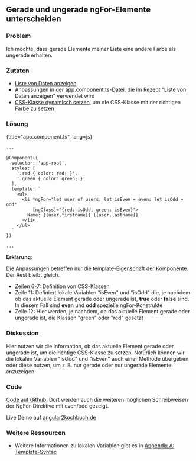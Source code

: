 ## Gerade und ungerade ngFor-Elemente unterscheiden

### Problem

Ich möchte, dass gerade Elemente meiner Liste eine andere Farbe als ungerade erhalten.

### Zutaten
* [Liste von Daten anzeigen](#c03-data-list)
* Anpassungen in der app.component.ts-Datei, die im Rezept "Liste von Daten anzeigen" verwendet wird
* [CSS-Klasse dynamisch setzen](#c03-dynamic-classes), um die CSS-Klasse mit der richtigen Farbe zu setzen

### Lösung

{title="app.component.ts", lang=js}
```
...

@Component({
  selector: 'app-root',
  styles: [
    '.red { color: red; }',
    '.green { color: green; }'
  ],
  template: `
    <ul>
      <li *ngFor="let user of users; let isEven = even; let isOdd = odd"
          [ngClass]="{red: isOdd, green: isEven}">
        Name: {{user.firstname}} {{user.lastname}}
      </li>
    </ul>
  `
})

...
```

__Erklärung__:

Die Anpassungen betreffen nur die template-Eigenschaft der Komponente. Der Rest bleibt gleich.

* Zeilen 6-7: Definition von CSS-Klassen
* Zeile 11: Definiert lokale Variablen "isEven" und "isOdd" die, je nachdem ob das aktuelle Element gerade oder ungerade ist, __true__ oder __false__ sind. In diesem Fall sind __even__ und __odd__ spezielle ngFor-Konstrukte
* Zeile 12: Hier werden, je nachdem, ob das aktuelle Element gerade oder ungerade ist, die Klassen "green" oder "red" gesetzt

### Diskussion

Hier nutzen wir die Information, ob das aktuelle Element gerade oder ungerade ist, um die richtige CSS-Klasse zu setzen. Natürlich können wir die lokalen Variablen "isOdd" und "isEven" auch einer Methode übergeben oder diese nutzen, um z. B. nur gerade oder nur ungerade Elemente anzuzeigen.

### Code

[Code auf Github](https://github.com/jsperts/angular2_kochbuch_code/tree/master/08-List_Recipes/02-Odd_Even_ngFor_Elements).
Dort werden auch die weiteren möglichen Schreibweisen der NgFor-Direktive mit even/odd gezeigt.

Live Demo auf [angular2kochbuch.de](http://angular2kochbuch.de/examples/code/08-List_Recipes/02-Odd_Even_ngFor_Elements/index.html)

### Weitere Ressourcen

* Weitere Informationen zu lokalen Variablen gibt es in [Appendix A: Template-Syntax](#appendix-a)

